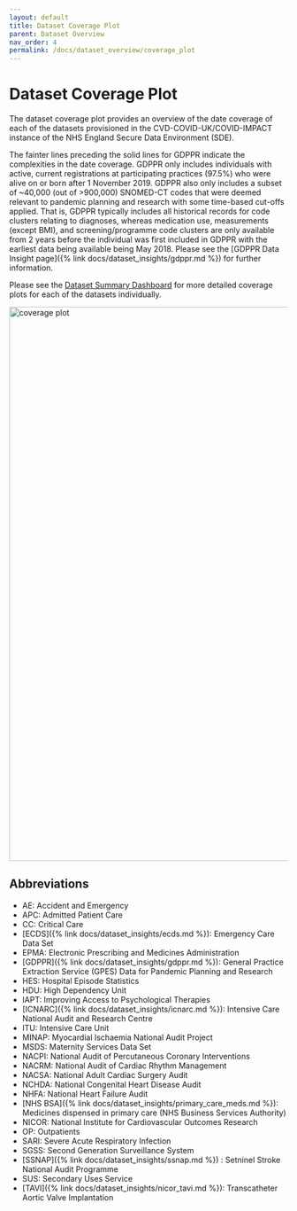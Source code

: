 ```yaml
---
layout: default
title: Dataset Coverage Plot
parent: Dataset Overview
nav_order: 4
permalink: /docs/dataset_overview/coverage_plot
---
```


# Dataset Coverage Plot

The dataset coverage plot provides an overview of the date coverage of each of the datasets provisioned in the CVD-COVID-UK/COVID-IMPACT instance of the NHS England Secure Data Environment (SDE). 

The fainter lines preceding the solid lines for GDPPR indicate the complexities in the date coverage. GDPPR only includes individuals with active, current
registrations at participating practices (97.5%) who were alive on or born after 1 November 2019. GDPPR also only includes a subset of ~40,000 (out of >900,000) SNOMED-CT codes that were deemed relevant to pandemic planning and research with some time-based cut-offs applied. That is, GDPPR typically includes all historical records for code clusters relating to diagnoses, whereas medication use, measurements (except BMI), and screening/programme code clusters are only available from 2 years before the individual was first included in GDPPR with the earliest data being available being May 2018. Please see the [GDPPR Data Insight page]({% link docs/dataset_insights/gdppr.md %}) for further information.

Please see the <a href="https://bhfdatasciencecentre.org/dashboard/" target="_blank">Dataset Summary Dashboard</a> for more detailed coverage plots for each of the datasets individually. 


<a href="https://bhfdsc.github.io/documentation/assets/images/dataset_coverage_plot.png" target="_blank">
  <img src="https://bhfdsc.github.io/documentation/assets/images/dataset_coverage_plot.png" alt="coverage plot" width="1000">
</a>


## Abbreviations

- AE: Accident and Emergency
- APC: Admitted Patient Care
- CC: Critical Care
- [ECDS]({% link docs/dataset_insights/ecds.md %}): Emergency Care Data Set
- EPMA: Electronic Prescribing and Medicines Administration
- [GDPPR]({% link docs/dataset_insights/gdppr.md %}): General Practice Extraction Service (GPES) Data for Pandemic Planning and Research
- HES: Hospital Episode Statistics
- HDU: High Dependency Unit
- IAPT: Improving Access to Psychological Therapies
- [ICNARC]({% link docs/dataset_insights/icnarc.md %}): Intensive Care National Audit and Research Centre
- ITU: Intensive Care Unit
- MINAP: Myocardial Ischaemia National Audit Project 
- MSDS: Maternity Services Data Set
- NACPI: National Audit of Percutaneous Coronary Interventions
- NACRM: National Audit of Cardiac Rhythm Management
- NACSA: National Adult Cardiac Surgery Audit
- NCHDA: National Congenital Heart Disease Audit
- NHFA: National Heart Failure Audit
- [NHS BSA]({% link docs/dataset_insights/primary_care_meds.md %}): Medicines dispensed in primary care (NHS Business Services Authority)
- NICOR: National Institute for Cardiovascular Outcomes Research
- OP: Outpatients
- SARI: Severe Acute Respiratory Infection
- SGSS: Second Generation Surveillance System
- [SSNAP]({% link docs/dataset_insights/ssnap.md %}) : Setninel Stroke National Audit Programme
- SUS: Secondary Uses Service
- [TAVI]({% link docs/dataset_insights/nicor_tavi.md %}): Transcatheter Aortic Valve Implantation








